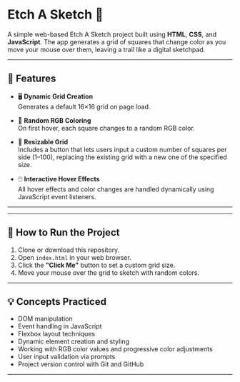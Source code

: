 # Etch A Sketch 🎨

A simple web-based Etch A Sketch project built using **HTML**, **CSS**, and **JavaScript**. The app generates a grid of squares that change color as you move your mouse over them, leaving a trail like a digital sketchpad.

---

## 📌 Features

- 🖥️ **Dynamic Grid Creation**  
  Generates a default 16×16 grid on page load.

- 🎨 **Random RGB Coloring**  
  On first hover, each square changes to a random RGB color.


- 📝 **Resizable Grid**  
  Includes a button that lets users input a custom number of squares per side (1–100), replacing the existing grid with a new one of the specified size.

- 🖱️ **Interactive Hover Effects**  
  All hover effects and color changes are handled dynamically using JavaScript event listeners.

---

---

## 🚀 How to Run the Project

1. Clone or download this repository.
2. Open `index.html` in your web browser.
3. Click the **"Click Me"** button to set a custom grid size.
4. Move your mouse over the grid to sketch with random colors.

---

## 💡 Concepts Practiced

- DOM manipulation
- Event handling in JavaScript
- Flexbox layout techniques
- Dynamic element creation and styling
- Working with RGB color values and progressive color adjustments
- User input validation via prompts
- Project version control with Git and GitHub

---
